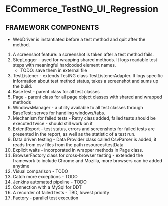 # ECommerce_TestNG_UI_Regression

## FRAMEWORK COMPONENTS
- WebDriver is instantiated before a test method and quit after the method.
1. A screenshot feature: a screenshot is taken after a test method fails.
2. StepLogger - used for wrapping shared methods. It logs readable test steps with meaningful hardcoded element names. 
    - TODO: save them in external file
3. TestListener - extends TestNG class TestListenerAdapter. It logs specific information about test method status, takes a screenshot and sums up the build.
4. BaseTest - parent class for all test classes
5. Page - parent class for all page object classes with shared and wrapped methods
6. WindowsManager - a utility available to all test classes through BaseTest; serves for handling windows/tabs.
7. Mechanism for failed tests - Retry class added, failed tests should be executed twice - should still work on it
8. ExtentReport - test status, errors and screenshots for failed tests are presented in the report, as well as the statistic of a test run.
9. Data driven testing - Data Provider class called CsvParser is added, it reads from csv files from the path resources/testData
10. Explicit waits - incorporated in wrapper methods in Page class.
11. BrowserFactory class for cross-browser testing - extended the framework to include Chrome and Mozilla, more browsers can be added anytime
12. Visual comparison - TODO
13. Catch more exceptions - TODO
14. Jenkins automated pipeline - TODO
15. Connection with a MySql for DDT
16. A recorder of failed tests - TBD, lowest priority
17. Factory - parallel test execution
